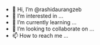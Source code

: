 - 👋 Hi, I’m @rashidaurangzeb
- 👀 I’m interested in ...
- 🌱 I’m currently learning ...
- 💞️ I’m looking to collaborate on ...
- 📫 How to reach me ...

<!---
rashidaurangzeb/rashidaurangzeb is a ✨ special ✨ repository because its `README.md` (this file) appears on your GitHub profile.
You can click the Preview link to take a look at your changes.
--->
